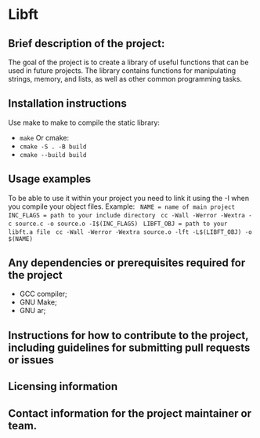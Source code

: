 # Libft

## Brief description of the project:
The goal of the project is to create a library of useful functions that can be used in future projects. The library contains functions for manipulating strings, memory, and lists, as well as other common programming tasks.

## Installation instructions
Use make to make to compile the static library:
* ```make```
Or cmake: 
* ```cmake -S . -B build```
* ```cmake --build build```

## Usage examples
To be able to use it within your project you need to link it using the -I when you compile your object files.
Example:
``` NAME = name of main project```
``` INC_FLAGS = path to your include directory```
``` cc -Wall -Werror -Wextra -c source.c -o source.o -I$(INC_FLAGS)```
``` LIBFT_OBJ = path to your libft.a file```
``` cc -Wall -Werror -Wextra source.o -lft -L$(LIBFT_OBJ) -o $(NAME)```

## Any dependencies or prerequisites required for the project
* GCC compiler;
* GNU Make;
* GNU ar;

## Instructions for how to contribute to the project, including guidelines for submitting pull requests or issues

## Licensing information

## Contact information for the project maintainer or team.
